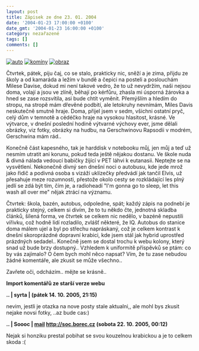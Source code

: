 ```yaml
---
layout: post
title: Zápisek ze dne 23. 01. 2004
date: '2004-01-23 17:00:00 +0100'
date_gmt: '2004-01-23 16:00:00 +0100'
category: nezařazené
tags: []
comments: []
---
```

<div >  <a href="/%base_url%/assets/old-images/auto.jpg"><img alt="auto" src="%base_url%/assets/old-images/auto.jpg"></a>  <a href="/%base_url%/assets/old-images/kominy.jpg"><img alt="komíny" src="%base_url%/assets/old-images/kominy.jpg"></a>  <a href="/%base_url%/assets/old-images/obrazek.jpg"><img alt="obraz" src="%base_url%/assets/old-images/obrazek.jpg"></a>  </div>
<p>Čtvrtek, pátek, piju čaj, co se stalo, prakticky nic, sněží a je zima, přijdu ze školy a od kamaráda  a ležím v bundě a čepici na posteli a poslouchám Milese Davise, dokud mi není takové vedro,  že to už nevydržím, naši nejsou doma, volají a jsou ve zlíně, běhají po kérfůru, zhasla mi  úsporná žárovka a hned se zase rozsvítila, asi bude chtít vyměnit. Přemýšlím a hledím do stropu,  na stropě mám dřevěné podbití, ale letokruhy nevnímám, Miles Davis neskutečně smutně hraje.  Doma, přijel jsem v sedm, všichni ostatní pryč, celý dům v temnotě a cédéčko hraje na vysokou hlasitost,  krásné. Ve výtvarce, v dnešní poslední hodině výtvarné výchovy ever, jsme dělali obrázky, viz fotky,  obrázky na hudbu, na Gerschwinovu Rapsodii v modrém, Gerschwina mám rád..</p>
<p>Konečně část kapesného, tak je harddisk v notebooku můj, jen můj a teď už nesmím utratit ani korunu,  pokud teda ještě nějakou dostanu. Ve škole nuda &amp; divná nálada vedoucí babičky žijící v PET láhvi  k eutanasii. Neptejte se na vysvětlení. Nekonečně divný sen dnešní noci o autobusu, kde jede mrož jako  řidič a podivná osoba s vizáží uklízečky předvádí jak tančil Elvis, už přesahuje meze rozumnosti,  přestože okolo cesty se rozkládající les plný jedlí se zdá být tím, čím je, a radioheadí  <span class="sed">&quot;I'm gonna go to sleep, let this wash all over me&quot;</span> nějak ztrácí  na významu.</p>
<p>Čtvrtek: škola, bazén, autobus, odpoledne, spát; každý zápis na podnebí je prakticky stejný, celkem  si divím, že to tu někdo čte, jednotná skladba článků, šílená forma, ve čtvrtek se celkem nic nedělo,  v bazéně nepustili vířivku, což hodně lidí rozladilo, zvlášť některé, že IQ. Autobus do stanice doma  málem ujel a byl po střechu napráskaný, což je celkem kontrast k dnešní skoroprázdné dopravní krabici,  kde jsem stál jak hybrid uprostřed prázdných sedadel.. Konečně jsem se dostal trochu k webu kolony,  který snad už bude brzy dostupný.. Vzhledem k uniformitě příspěvků se ptám: co by vás zajímalo? O čem  bych mohl něco napsat? Vím, že tu zase nebudou žádné komentáře, ale zkusit se může všechno..</p>
<p>Zavřete oči, odcházím.. mějte se krásně..</p>
<div class="import-komentaru">
<p><strong>Import komentářů ze starší verze webu</strong></p>
<div class="comment">
<p style="font-weight:bold"><span class="compredmet">..</span> | <span class="comname">syrta</span> |  <a href=""></a> (pátek&nbsp;14.&nbsp;10.&nbsp;2005,&nbsp;21:15)</p>
<p>nevim, jestli je otazka na nove posty stale aktualni,, ale mohl bys zkusit nejake novsi fotky, ..az bude cas:) </p>
</div>
<div class="comment">
<p style="font-weight:bold"><span class="compredmet">..</span> | <span class="comname">Soooc</span> |  <a href="mailto:xsoc@post.cz">mail</a>  <a href="http://soc.borec.cz">http://soc.borec.cz</a> (sobota&nbsp;22.&nbsp;10.&nbsp;2005,&nbsp;00:12)</p>
<p>Nejak si honziku prestal pobihat se svou kouzelnou krabickou a je to celkem skoda :( </p>
</div>
</div>
